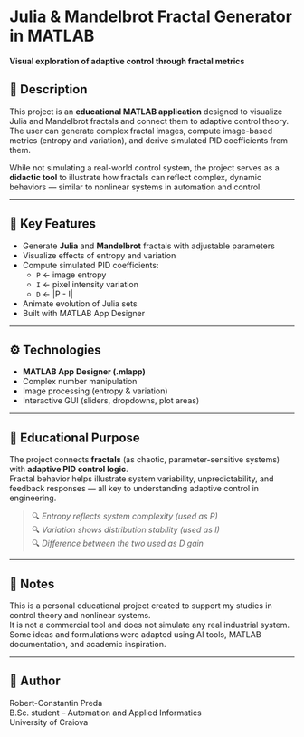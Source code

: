 # Julia & Mandelbrot Fractal Generator in MATLAB  
**Visual exploration of adaptive control through fractal metrics**

## 🧠 Description

This project is an **educational MATLAB application** designed to visualize Julia and Mandelbrot fractals and connect them to adaptive control theory.  
The user can generate complex fractal images, compute image-based metrics (entropy and variation), and derive simulated PID coefficients from them.

While not simulating a real-world control system, the project serves as a **didactic tool** to illustrate how fractals can reflect complex, dynamic behaviors — similar to nonlinear systems in automation and control.

---

## 🧩 Key Features

- Generate **Julia** and **Mandelbrot** fractals with adjustable parameters
- Visualize effects of entropy and variation
- Compute simulated PID coefficients:
  - `P` ← image entropy
  - `I` ← pixel intensity variation
  - `D` ← |P - I|
- Animate evolution of Julia sets
- Built with MATLAB App Designer

---

## ⚙️ Technologies

- **MATLAB App Designer (.mlapp)**
- Complex number manipulation
- Image processing (entropy & variation)
- Interactive GUI (sliders, dropdowns, plot areas)

---

## 🧪 Educational Purpose

The project connects **fractals** (as chaotic, parameter-sensitive systems) with **adaptive PID control logic**.  
Fractal behavior helps illustrate system variability, unpredictability, and feedback responses — all key to understanding adaptive control in engineering.

> 🔍 *Entropy reflects system complexity (used as P)*  
> 🔍 *Variation shows distribution stability (used as I)*  
> 🔍 *Difference between the two used as D gain*

---

## 📌 Notes

This is a personal educational project created to support my studies in control theory and nonlinear systems.  
It is not a commercial tool and does not simulate any real industrial system.  
Some ideas and formulations were adapted using AI tools, MATLAB documentation, and academic inspiration.

---

## 👤 Author

Robert-Constantin Preda  
B.Sc. student – Automation and Applied Informatics  
University of Craiova

